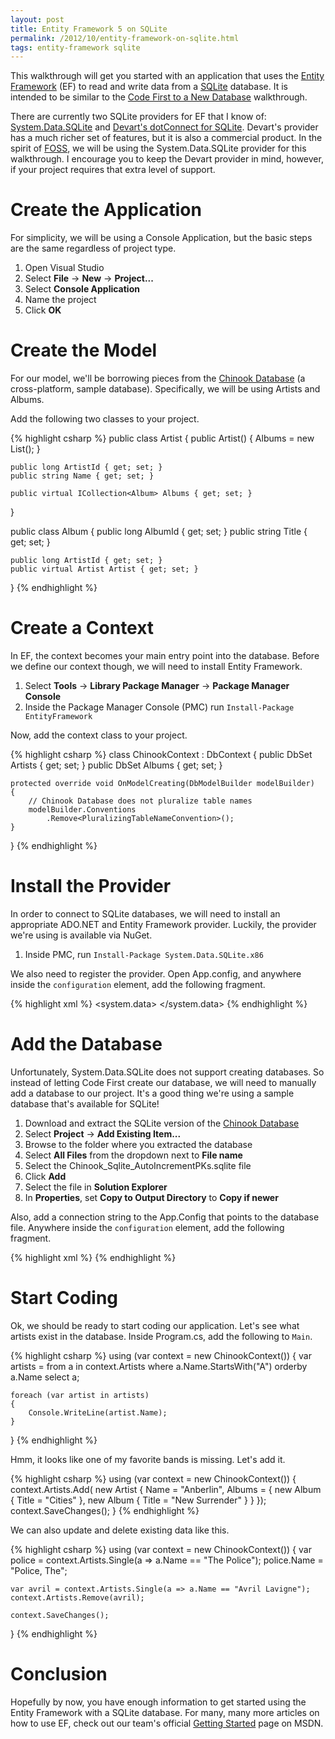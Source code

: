 ```yaml
---
layout: post
title: Entity Framework 5 on SQLite
permalink: /2012/10/entity-framework-on-sqlite.html
tags: entity-framework sqlite
---
```


This walkthrough will get you started with an application that uses the [Entity Framework][1] (EF) to read and write
data from a [SQLite][2] database. It is intended to be similar to the [Code First to a New Database][3] walkthrough.

There are currently two SQLite providers for EF that I know of: [System.Data.SQLite][4] and [Devart's dotConnect for
SQLite][5]. Devart's provider has a much richer set of features, but it is also a commercial product. In the spirit of
[FOSS][6], we will be using the System.Data.SQLite provider for this walkthrough. I encourage you to keep the Devart
provider in mind, however, if your project requires that extra level of support.

Create the Application
======================
For simplicity, we will be using a Console Application, but the basic steps are the same regardless of project type.

1. Open Visual Studio
2. Select **File** -> **New** -> **Project...**
3. Select **Console Application**
4. Name the project
5. Click **OK**

Create the Model
================
For our model, we'll be borrowing pieces from the [Chinook Database][7] (a cross-platform, sample database).
Specifically, we will be using Artists and Albums.

Add the following two classes to your project.

{% highlight csharp %}
public class Artist
{
    public Artist()
    {
        Albums = new List<Album>();
    }

    public long ArtistId { get; set; }
    public string Name { get; set; }

    public virtual ICollection<Album> Albums { get; set; }
}

public class Album
{
    public long AlbumId { get; set; }
    public string Title { get; set; }

    public long ArtistId { get; set; }
    public virtual Artist Artist { get; set; }
}
{% endhighlight %}

Create a Context
================
In EF, the context becomes your main entry point into the database. Before we define our context though, we will need to
install Entity Framework.

1. Select **Tools** -> **Library Package Manager** -> **Package Manager Console**
2. Inside the Package Manager Console (PMC) run `Install-Package EntityFramework`

Now, add the context class to your project.

{% highlight csharp %}
    class ChinookContext : DbContext
{
    public DbSet<Artist> Artists { get; set; }
    public DbSet<Album> Albums { get; set; }

    protected override void OnModelCreating(DbModelBuilder modelBuilder)
    {
        // Chinook Database does not pluralize table names
        modelBuilder.Conventions
            .Remove<PluralizingTableNameConvention>();
    }
}
{% endhighlight %}

Install the Provider
====================
In order to connect to SQLite databases, we will need to install an appropriate ADO.NET and Entity Framework provider.
Luckily, the provider we're using is available via NuGet.

1. Inside PMC, run `Install-Package System.Data.SQLite.x86`

We also need to register the provider. Open App.config, and anywhere inside the `configuration` element, add the
following fragment.

{% highlight xml %}
<system.data>
  <DbProviderFactories>
    <add name="SQLite Data Provider"
          invariant="System.Data.SQLite"
          description="Data Provider for SQLite"
          type="System.Data.SQLite.SQLiteFactory, System.Data.SQLite" />
  </DbProviderFactories>
</system.data>
{% endhighlight %}

Add the Database
================
Unfortunately, System.Data.SQLite does not support creating databases. So instead of letting Code First create our
database, we will need to manually add a database to our project. It's a good thing we're using a sample database that's
available for SQLite!

1. Download and extract the SQLite version of the [Chinook Database][8]
2. Select **Project** -> **Add Existing Item...**
3. Browse to the folder where you extracted the database
4. Select **All Files** from the dropdown next to **File name**
5. Select the Chinook_Sqlite_AutoIncrementPKs.sqlite file
6. Click **Add**
7. Select the file in **Solution Explorer**
8. In **Properties**, set **Copy to Output Directory** to **Copy if newer**

Also, add a connection string to the App.Config that points to the database file. Anywhere inside the `configuration`
element, add the following fragment.

{% highlight xml %}
<connectionStrings>
  <add name="ChinookContext"
        connectionString=
"Data Source=|DataDirectory|Chinook_Sqlite_AutoIncrementPKs.sqlite"
        providerName="System.Data.SQLite" />
</connectionStrings>
{% endhighlight %}

Start Coding
============
Ok, we should be ready to start coding our application. Let's see what artists exist in the database. Inside Program.cs,
add the following to `Main`.

{% highlight csharp %}
using (var context = new ChinookContext())
{
    var artists = from a in context.Artists
                  where a.Name.StartsWith("A")
                  orderby a.Name
                  select a;

    foreach (var artist in artists)
    {
        Console.WriteLine(artist.Name);
    }
}
{% endhighlight %}

Hmm, it looks like one of my favorite bands is missing. Let's add it.

{% highlight csharp %}
using (var context = new ChinookContext())
{
    context.Artists.Add(
        new Artist
        {
            Name = "Anberlin",
            Albums =
            {
                new Album { Title = "Cities" },
                new Album { Title = "New Surrender" }
            }
        });
    context.SaveChanges();
}
{% endhighlight %}

We can also update and delete existing data like this.

{% highlight csharp %}
using (var context = new ChinookContext())
{
    var police = context.Artists.Single(a => a.Name == "The Police");
    police.Name = "Police, The";

    var avril = context.Artists.Single(a => a.Name == "Avril Lavigne");
    context.Artists.Remove(avril);

    context.SaveChanges();
}
{% endhighlight %}

Conclusion
==========
Hopefully by now, you have enough information to get started using the Entity Framework with a SQLite database. For
many, many more articles on how to use EF, check out our team's official [Getting Started][9] page on MSDN.


  [1]: http://msdn.com/data/ef
  [2]: http://sqlite.org
  [3]: http://msdn.microsoft.com/en-us/data/jj193542
  [4]: http://system.data.sqlite.org
  [5]: http://www.devart.com/dotconnect/sqlite
  [6]: http://en.wikipedia.org/wiki/Free_and_open-source_software
  [7]: http://chinookdatabase.codeplex.com
  [8]: http://chinookdatabase.codeplex.com/releases
  [9]: http://msdn.microsoft.com/en-us/data/ee712907
